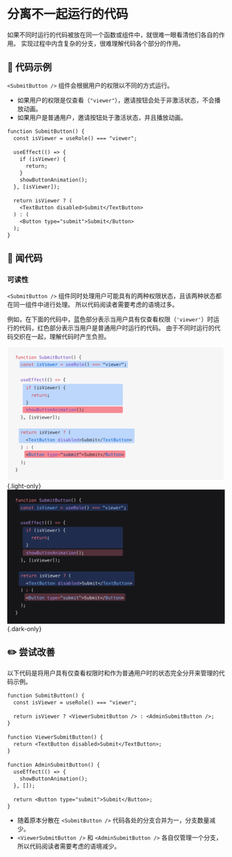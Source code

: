 # 分离不一起运行的代码

<div style="margin-top: 16px">
<Badge type="info" text="可读性" />
</div>

如果不同时运行的代码被放在同一个函数或组件中，就很难一眼看清他们各自的作用。
实现过程中内含复杂的分支，很难理解代码各个部分的作用。

## 📝 代码示例

`<SubmitButton />` 组件会根据用户的权限以不同的方式运行。

- 如果用户的权限是仅查看（`"viewer"`），邀请按钮会处于非激活状态，不会播放动画。
- 如果用户是普通用户，邀请按钮处于激活状态，并且播放动画。

```tsx
function SubmitButton() {
  const isViewer = useRole() === "viewer";

  useEffect(() => {
    if (isViewer) {
      return;
    }
    showButtonAnimation();
  }, [isViewer]);

  return isViewer ? (
    <TextButton disabled>Submit</TextButton>
  ) : (
    <Button type="submit">Submit</Button>
  );
}
```

## 👃 闻代码

### 可读性

`<SubmitButton />` 组件同时处理用户可能具有的两种权限状态，且该两种状态都在同一组件中进行处理。
所以代码阅读者需要考虑的语境过多。

例如，在下面的代码中，蓝色部分表示当用户具有仅查看权限（`'viewer'`）时运行的代码，红色部分表示当用户是普通用户时运行的代码。
由于不同时运行的代码交织在一起，理解代码时产生负担。

![](../../../images/examples/submit-button.png){.light-only}
![](../../../images/examples/submit-button-dark.png){.dark-only}

## ✏️ 尝试改善

以下代码是将用户具有仅查看权限时和作为普通用户时的状态完全分开来管理的代码示例。

```tsx
function SubmitButton() {
  const isViewer = useRole() === "viewer";

  return isViewer ? <ViewerSubmitButton /> : <AdminSubmitButton />;
}

function ViewerSubmitButton() {
  return <TextButton disabled>Submit</TextButton>;
}

function AdminSubmitButton() {
  useEffect(() => {
    showButtonAnimation();
  }, []);

  return <Button type="submit">Submit</Button>;
}
```

- 随着原本分散在 `<SubmitButton />` 代码各处的分支合并为一，分支数量减少。
- `<ViewerSubmitButton />` 和 `<AdminSubmitButton />` 各自仅管理一个分支，所以代码阅读者需要考虑的语境减少。
